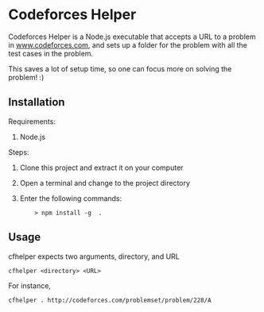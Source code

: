 # Codeforces Helper

Codeforces Helper is a Node.js executable that accepts a URL to a problem in www.codeforces.com, and sets up a folder for the problem with all the test cases in the problem.

This saves a lot of setup time, so one can focus more on solving the problem! :)

## Installation ##

Requirements:

1. Node.js

Steps:

1. Clone this project and extract it on your computer
2. Open a terminal and change to the project directory
3. Enter the following commands:

	```
		> npm install -g  .
	```

## Usage ##

cfhelper expects two arguments, directory, and URL

	cfhelper <directory> <URL>

For instance,

	cfhelper . http://codeforces.com/problemset/problem/228/A
